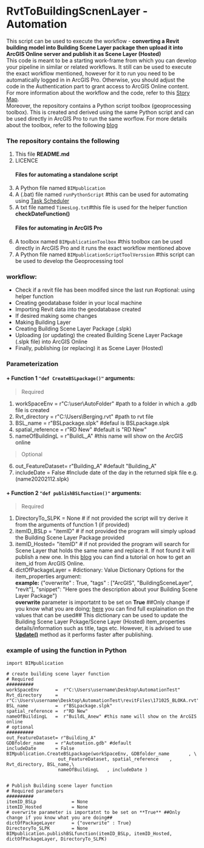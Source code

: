 # RvtToBuildingScnenLayer - Automation
This script can be used to execute the workflow - **converting a Revit building model into Building Scene Layer package then upload it into ArcGIS Online server and publish it as Scene Layer (Hosted)** <br/>
This code is meant to be a starting work-frame from which you can develop your pipeline in similar or related workflows. 
It still can be used to execute the exact workflow mentioned, however for it to run you need to be automatically logged in in ArcGIS Pro. Otherwise, you should adjust the code in the Authentication part to grant access to ArcGIS Online content. For more information about the workflow and the code, refer to this [Story Map](https://storymaps.arcgis.com/stories/3c2c29a8ff544db5a6df94d936430bd6).
<br/>
Moreover, the repository contains a Python script toolbox (geoprocessing toolbox). This is created and derived using the same Python script and can be used directly in ArcGIS Pro to run the same worflow. For more details about the toolbox, refer to the following [blog](https://community.esri.com/t5/arcgis-pro-blog/creating-geoprocessing-python-toolboxes-and-automating-your/ba-p/1007339)  

### The repository contains the following 
1. This file **README.md**
2. LICENCE
    #### Files for automating a standalone script
3. A Python file named `BIMpublication` 
4. A (.bat) file named `runPythonScript` #this can be used for automating using [Task Scheduler](https://datatofish.com/python-script-windows-scheduler/)
5. A txt file named `TimesLog.txt`#this file is used for the helper function **checkDateFunction()**
    #### Files for automating in ArcGIS Pro
6. A toolbox named `BIMpublicationToolbox` #this toolbox can be used directly in ArcGIS Pro and it runs the exact workflow mentioned above 
7. A Python file named `BIMpublicationScriptToolVerssion` #this script can be used to develop the Geoprocessing tool  

### **workflow:**
+ Check if a revit file has been modifed since the last run #optional: using helper function
+ Creating geodatabase folder in your local machine
+ Importing Revit data into the geodatabase created
+ If desired making some changes
+ Making Building Layer
+ Creating Building Scene Layer Package (.slpk)
+ Uploading (or updating) the created Building Scene Layer Package (.slpk file) into ArcGIS Online
+ Finally, publishing (or replacing) it as Scene Layer (Hosted) 

### **Parameterization**
#### + Function 1 **`"def CreateBSLpackage()"`** arguments:
> Required 
  1. workSpaceEnv      = r"C:\user\AutoFolder"   #path to a folder in which a .gdb file is created
  2. Rvt_directory     = r"C:\Users\Berging.rvt" #path to rvt file 
  3. BSL_name          = r"BSLpackage.slpk"  #defaul is BSLpackage.slpk
  4. spatial_reference = r"RD New"               #default is "RD New"
  5. nameOfBuildingL   = r"BuildL_A"             #this name will show on the ArcGIS online 
> Optional
  6. out_FeatureDataset= r"Building_A"           #default "Building_A"
  7. includeDate       = False                   #Include date of the day in the returned slpk file e.g. (name20202112.slpk) <br/>
  
#### + Function 2 **`"def publishBSLfunction()"`** arguments:
> Required
  1. DirectoryTo_SLPK = None                    # if not provided the script will try derive it from the arguments of function 1 (if provided)
  2. itemID_BSLp  = "itemID"                    # if not provided the program will simply upload the Building Scene Layer Package provided 
  3. itemID_Hosted= "itemID"                    # if not provided the program will search for Scene Layer that holds the same name and replace it. If not found 
  it will publish a new one. In this [blog](https://community.esri.com/t5/arcgis-online-blog/where-can-i-find-the-item-id-for-an-arcgis-online-item/ba-p/890284#:~:text=Find%20the%20Layers%20section%2C%20click,ID%20in%20the%20address%20bar.) you can find a tutorial on how to get an item_id from ArcGIS Online.
  4. dictOfPackageLayer             = #dictionary: Value Dictionary Options for the item_properties argument: <br/> **example:** {"overwrite" : True, "tags" : ["ArcGIS", "BuildingSceneLayer", "revit"], "snippet": "Here goes the description about your Building Scene Layer Package"} <br/>
  **overwrite** parameter is importatnt to be set on **True** ##Only change if you know what you are doing; [here](https://developers.arcgis.com/python/api-reference/arcgis.gis.toc.html#arcgis.gis.ContentManager.add) you can find full explaination on the values that can be used##
  This dictionary can be used to update the Building Scene Layer Pckage/Scene Layer (Hosted) item_properties details/information such as title, tags etc. However, it is advised to use [**Update()**](https://developers.arcgis.com/python/api-reference/arcgis.gis.toc.html#arcgis.gis.ContentManager.add) method as it performs faster after publishing. 

### example of using the function in Python

```
import BIMpublication

# create building scene layer function
# Required
########## 
workSpaceEnv      =  r"C:\Users\username\Desktop\AutomationTest" 
Rvt_directory     =  r"C:\Users\username\Desktop\AutomationTest\revitFiles\171025_BLOKA.rvt" 
BSL_name          =  r"BSLpackage.slpk" 
spatial_reference =  r"RD New" 
nameOfBuildingL   =  r"BuildL_Anew" #this name will show on the ArcGIS online
# optional
########## 
out_FeatureDataset= r"Building_A"
GDBfolder_name    = r"Automation.gdb" #default
includeDate       = False 
BIMpublication.CreateBSLpackage(workSpaceEnv, GDBfolder_name       , \
			       out_FeatureDataset, spatial_reference    , Rvt_directory, BSL_name,\
				   nameOfBuildingL   , includeDate )


# Publish Building scene layer function
# Required parameters 
##########
itemID_BSLp             = None 
itemID_Hosted           = None
# overwrite parameter is importatnt to be set on **True** ##Only change if you know what you are doing##  
dictOfPackageLayer      = {"overwrite" : True}
DirectoryTo_SLPK        = None
BIMpublication.publishBSLfunction(itemID_BSLp, itemID_Hosted, dictOfPackageLayer, DirectoryTo_SLPK)
```
